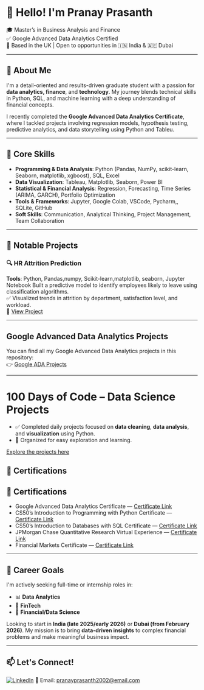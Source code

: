 # 👋 Hello! I'm Pranay Prasanth

🎓 Master’s in Business Analysis and Finance  
✅ Google Advanced Data Analytics Certified  
📍 Based in the UK | Open to opportunities in 🇮🇳 India & 🇦🇪 Dubai  

---

## 🚀 About Me

I'm a detail-oriented and results-driven graduate student with a passion for **data analytics, finance**, and **technology**. My journey blends technical skills in Python, SQL, and machine learning with a deep understanding of financial concepts.

I recently completed the **Google Advanced Data Analytics Certificate**, where I tackled projects involving regression models, hypothesis testing, predictive analytics, and data storytelling using Python and Tableu.

---

## 🧠 Core Skills

- **Programming & Data Analysis**: Python (Pandas, NumPy, scikit-learn, Seaborn, matplotlib, xgboost), SQL, Excel  
- **Data Visualization**: Tableau, Matplotlib, Seaborn, Power BI  
- **Statistical & Financial Analysis**: Regression, Forecasting, Time Series (ARIMA, GARCH), Portfolio Optimization  
- **Tools & Frameworks**: Jupyter, Google Colab, VSCode, Pycharm,, SQLite, GitHub  
- **Soft Skills**: Communication, Analytical Thinking, Project Management, Team Collaboration  

---

## 🧪 Notable Projects

### 🔍 HR Attrition Prediction  
**Tools**: Python, Pandas,numpy, Scikit-learn,matplotlib, seaborn, Jupyter Notebook 
Built a predictive model to identify employees likely to leave using classification algorithms.  
✅ Visualized trends in attrition by department, satisfaction level, and workload.  
📂 [View Project]([https://github.com/yourrepo/hr-attrition](https://github.com/PranayPrasanth/HR-Attrition-Prediction))

---

## Google Advanced Data Analytics Projects

You can find all my Google Advanced Data Analytics projects in this repository:  
👉 [Google ADA Projects](https://github.com/PranayPrasanth/Google_Analytics_Projects)

---

# 100 Days of Code – Data Science Projects

- ✅ Completed daily projects focused on **data cleaning**, **data analysis**, and **visualization** using Python.  
- 📂 Organized for easy exploration and learning.

[Explore the projects here](https://github.com/PranayPrasanth/100DaysOfCode-DataScience-Projects)



## 🏅 Certifications

## 🏅 Certifications

-  Google Advanced Data Analytics Certificate — [Certificate Link](https://www.coursera.org/account/accomplishments/professional-cert/Y61KHAKGCI7W)  
-  CS50’s Introduction to Programming with Python Certificate — [Certificate Link](https://certificates.cs50.io/7e337df6-e389-404c-875a-aae1aab68caa.pdf?size=letter)  
-  CS50’s Introduction to Databases with SQL Certificate — [Certificate Link](https://certificates.cs50.io/2cc7b683-76f5-4398-bb78-843f624667ab.pdf?size=letter)  
-  JPMorgan Chase Quantitative Research Virtual Experience — [Certificate Link](https://forage-uploads-prod.s3.amazonaws.com/completion-certificates/Sj7temL583QAYpHXD/bWqaecPDbYAwSDqJy_Sj7temL583QAYpHXD_NLfCuhaKexjXy7xaq_1739396883234_completion_certificate.pdf)  
-  Financial Markets Certificate — [Certificate Link](https://www.coursera.org/account/accomplishments/verify/GBPSNNCGYW7L)



---

## 💼 Career Goals

I'm actively seeking full-time or internship roles in:

- 📊 **Data Analytics**
- 🧠 **FinTech**
- 🏦 **Financial/Data Science**

Looking to start in **India (late 2025/early 2026)** or **Dubai (from February 2026)**. My mission is to bring **data-driven insights** to complex financial problems and make meaningful business impact.

---

## 📫 Let's Connect!

[![LinkedIn](https://img.shields.io/badge/LinkedIn-blue?style=flat&logo=linkedin&logoColor=white)](https://www.linkedin.com/in/pranayprasanth/)
📧 Email: pranayprasanth2002@email.com  




